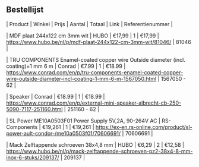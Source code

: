 ## Bestellijst 

| Product | Winkel | Prijs | Aantal | Totaal | Link | Referentienummer |  

| MDF plaat 244x122 cm 3mm wit | HUBO | €17,99 | 1 | €17,99 | https://www.hubo.be/nl/p/mdf-plaat-244x122-cm-3mm-wit/81046/ | 81046 |  

| TRU COMPONENTS Enamel-coated copper wire Outside diameter (incl. coating)=1 mm 6 m | Conrad | €7.99 | 1 | €18.99 | https://www.conrad.com/en/p/tru-components-enamel-coated-copper-wire-outside-diameter-incl-coating-1-mm-6-m-1567050.html | 1567050 - 62 |    
 
| Speaker | Conrad | €18.99 | 1 | €18.99 | https://www.conrad.com/en/p/external-mini-speaker-albrecht-cb-250-5090-7117-251160.html | 251160 - 62 |  

| SL Power ME10A0503F01 Power Supply 5V,2A, 90-264V AC | RS-Components | €19,261 | 1 | €19,261 | https://ex-en.rs-online.com/product/sl-power-ault-condor-/me10a0503f01/70606691/ | 70606691 |   

| Mack Zelftappende schroeven 38x4,8 mm | HUBO | €6,29 | 2 | €12,58 | https://www.hubo.be/nl/p/mack-zelftappende-schroeven-pz2-38x4-8-mm-inox-6-stuks/209137/ | 209137 |  
 

